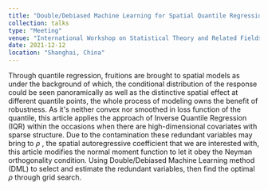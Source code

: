 ```yaml
---
title: "Double/Debiased Machine Learning for Spatial Quantile Regression Model and Its Applications"
collection: talks
type: "Meeting"
venue: "International Workshop on Statistical Theory and Related Fields (STARF)"
date: 2021-12-12
location: "Shanghai, China"
---
```


Through quantile regression, fruitions are brought to spatial models as under the background of which, the conditional distribution of the response could be seen panoramically as well as the distinctive spatial effect at different quantile points, the whole process of modeling owns the benefit of robustness. As it's neither convex nor smoothed in loss function of the quantile, this article applies the approach of Inverse Quantile Regression (IQR) within the occasions when there are high-dimensional covariates with sparse structure. Due to the contamination these redundant variables may bring to $\rho$ , the spatial autoregressive coefficient that we are interested with, this article modifies the normal moment function to let it obey the Neyman orthogonality condition. Using Double/Debiased Machine Learning method (DML) to select and estimate the redundant variables, then find the optimal $\rho$ through grid search.
